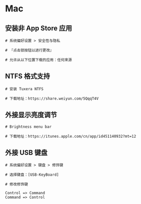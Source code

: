# Mac

## 安装非 App Store 应用

	# 系统偏好设置 > 安全性与隐私
	
	# 『点击锁按钮以进行更改』
	
	# 允许从以下位置下载的应用：任何来源

## NTFS 格式支持

	# 安装 Tuxera NTFS
	
	# 下载地址：https://share.weiyun.com/5QqqT4V

## 外接显示亮度调节

	# Brightness menu bar

	# 下载地址：https://itunes.apple.com/cn/app/id451140932?mt=12

## 外接 USB 键盘
	
	# 系统偏好设置 > 键盘 > 修饰键
	
	# 选择键盘：[USB-KeyBoard]
	
	# 修改修饰键
		
	Control => Command
	Command => Control

